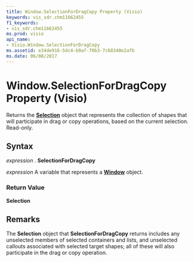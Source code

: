```yaml
---
title: Window.SelectionForDragCopy Property (Visio)
keywords: vis_sdr.chm11662455
f1_keywords:
- vis_sdr.chm11662455
ms.prod: visio
api_name:
- Visio.Window.SelectionForDragCopy
ms.assetid: e34de916-5dc4-b9af-70b3-7c68340e2afb
ms.date: 06/08/2017
---
```



# Window.SelectionForDragCopy Property (Visio)

Returns the  **[Selection](selection-object-visio.md)** object that represents the collection of shapes that will participate in drag or copy operations, based on the current selection. Read-only.


## Syntax

 _expression_ . **SelectionForDragCopy**

 _expression_ A variable that represents a **[Window](window-object-visio.md)** object.


### Return Value

 **Selection**


## Remarks

The  **Selection** object that **SelectionForDragCopy** returns includes any unselected members of selected containers and lists, and unselected callouts associated with selected target shapes; all of these will also participate in the drag or copy operation.



